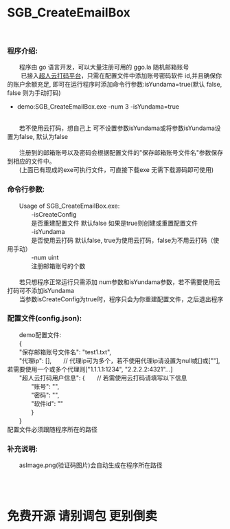 # SGB_CreateEmailBox

<br>

### 程序介绍:  

　　程序由 go 语言开发，可以大量注册可用的 ggo.la 随机邮箱账号<br>　　
已接入[超人云打码平台](http://www.chaorendama.com/)，只需在配置文件中添加账号密码软件 id,并且确保你的账户余额充足, 即可在运行程序时添加命令行参数:isYundama=true(默认 false, false 则为手动打码)  
+ demo:SGB_CreateEmailBox.exe -num 3 -isYundama=true  
<br>
　　若不使用云打码，想自己上 可不设置参数isYundama或将参数isYundama设置为false, 默认为false
<br><br>
  　　注册到的邮箱账号以及密码会根据配置文件的"保存邮箱账号文件名"参数保存到相应的文件中。
    <br>
　　(上面已有现成的exe可执行文件，可直接下载exe 无需下载源码即可使用)

### 命令行参数:  
　　Usage of SGB_CreateEmailBox.exe:  
　　　　-isCreateConfig  
　　　　是否重建配置文件 默认false  如果是true则创建或重置配置文件  
　　　　-isYundama  
　　　　是否使用云打码 默认false, true为使用云打码，false为不用云打码（使用手动）  
　　　　-num uint  
　　　　注册邮箱账号的个数  
    <br>
　　若只想程序正常运行只需添加 num参数和isYundama参数，若不需要使用云打码可不添加isYundama  
    　　当参数isCreateConfig为true时，程序只会为你重建配置文件，之后退出程序
<br>


### 配置文件(config.json):  
　　demo配置文件:  <br>　　{  
　　"保存邮箱账号文件名": "test1.txt",  
　　"代理ip": [],　　// 代理ip可为多个，若不使用代理ip请设置为null或[]或[""],若需要使用一个或多个代理则["1.1.1.1:1234", "2.2.2.2:4321"...]  
　　"超人云打码用户信息": {　　// 若需使用云打码请填写以下信息  
　　　　"账号": "",  
　　　　"密码": "",  
　　　　"软件id": ""  
　　　　}  
　　}  
  配置文件必须跟随程序所在的路径
  <br>

### 补充说明:  
　　asImage.png(验证码图片)会自动生成在程序所在路径

<br>
<br>

# 免费开源 请别调包 更别倒卖
